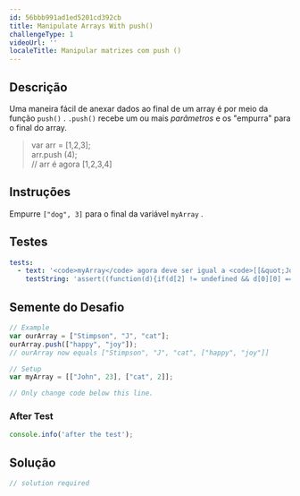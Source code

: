 ```yaml
---
id: 56bbb991ad1ed5201cd392cb
title: Manipulate Arrays With push()
challengeType: 1
videoUrl: ''
localeTitle: Manipular matrizes com push ()
---
```


## Descrição
<section id="description"> Uma maneira fácil de anexar dados ao final de um array é por meio da função <code>push()</code> . <code>.push()</code> recebe um ou mais <dfn>parâmetros</dfn> e os &quot;empurra&quot; para o final do array. <blockquote> var arr = [1,2,3]; <br> arr.push (4); <br> // arr é agora [1,2,3,4] </blockquote></section>

## Instruções
<section id="instructions"> Empurre <code>[&quot;dog&quot;, 3]</code> para o final da variável <code>myArray</code> . </section>

## Testes
<section id='tests'>

```yml
tests:
  - text: '<code>myArray</code> agora deve ser igual a <code>[[&quot;John&quot;, 23], [&quot;cat&quot;, 2], [&quot;dog&quot;, 3]]</code> .'
    testString: 'assert((function(d){if(d[2] != undefined && d[0][0] == "John" && d[0][1] === 23 && d[2][0] == "dog" && d[2][1] === 3 && d[2].length == 2){return true;}else{return false;}})(myArray), "<code>myArray</code> should now equal <code>[["John", 23], ["cat", 2], ["dog", 3]]</code>.");'

```

</section>

## Semente do Desafio
<section id='challengeSeed'>

<div id='js-seed'>

```js
// Example
var ourArray = ["Stimpson", "J", "cat"];
ourArray.push(["happy", "joy"]);
// ourArray now equals ["Stimpson", "J", "cat", ["happy", "joy"]]

// Setup
var myArray = [["John", 23], ["cat", 2]];

// Only change code below this line.

```

</div>


### After Test
<div id='js-teardown'>

```js
console.info('after the test');
```

</div>

</section>

## Solução
<section id='solution'>

```js
// solution required
```
</section>
